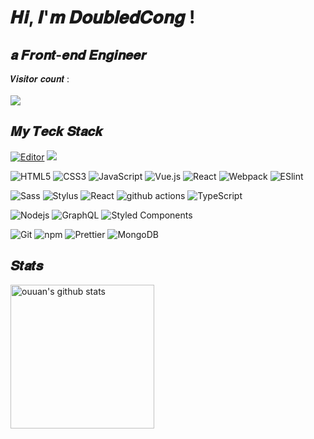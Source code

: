 <h1>𝑯𝒊, 𝑰'𝒎 𝑫𝒐𝒖𝒃𝒍𝒆𝒅𝑪𝒐𝒏𝒈 !</h1>
<h2>𝒂 𝑭𝒓𝒐𝒏𝒕-𝒆𝒏𝒅 𝑬𝒏𝒈𝒊𝒏𝒆𝒆𝒓  </h2>
𝑽𝒊𝒔𝒊𝒕𝒐𝒓 𝒄𝒐𝒖𝒏𝒕 :<br/><br/><img src="https://profile-counter.glitch.me/cccoding365/count.svg" />

## 𝑴𝒚 𝑻𝒆𝒄𝒌 𝑺𝒕𝒂𝒄𝒌

[![Editor](https://img.shields.io/badge/Editor-VSCode-blue?style=flat-square&logo=visual-studio-code&logoColor=white)](https://code.visualstudio.com/)
[![](https://img.shields.io/website?color=0ab9e6&style=flat-square&up_message=hecongcong.com&url=https%3a%2f%2fhecongcong.com)](https://hecongcong.com)

![HTML5](https://img.shields.io/badge/-HTML5-%23E44D27?style=flat-square&logo=html5&logoColor=ffffff)
![CSS3](https://img.shields.io/badge/-CSS3-%231572B6?style=flat-square&logo=css3)
![JavaScript](https://img.shields.io/badge/-JavaScript-%23F7DF1C?style=flat-square&logo=javascript&logoColor=000000&labelColor=%23F7DF1C&color=%23FFCE5A)
![Vue.js](https://img.shields.io/badge/-Vue.js-%232c3e50?style=flat-square&logo=Vue.js)
![React](https://img.shields.io/badge/-React-%23282C34?style=flat-square&logo=react)
![Webpack](https://img.shields.io/badge/-Webpack-%232C3A42?style=flat-square&logo=webpack)
![ESlint](https://img.shields.io/badge/-ESLint-%234B32C3?style=flat-square&logo=eslint)


![Sass](https://img.shields.io/badge/-Sass-%23CC6699?style=flat-square&logo=sass&logoColor=ffffff)
![Stylus](https://img.shields.io/badge/-Stylus-%23333333?style=flat-square&logo=stylus)
<img alt="React" src="https://img.shields.io/badge/-React-45b8d8?style=flat-square&logo=react&logoColor=white" />
<img alt="github actions" src="https://img.shields.io/badge/-Github_Actions-2088FF?style=flat-square&logo=github-actions&logoColor=white" />
<img alt="TypeScript" src="https://img.shields.io/badge/-TypeScript-007ACC?style=flat-square&logo=typescript&logoColor=white" />

![Nodejs](https://img.shields.io/badge/-Nodejs-43853d?style=flat-square&logo=Node.js&logoColor=white)
<img alt="GraphQL" src="https://img.shields.io/badge/-GraphQL-E10098?style=flat-square&logo=graphql&logoColor=white" />
<img alt="Styled Components" src="https://img.shields.io/badge/-Styled_Components-db7092?style=flat-square&logo=styled-components&logoColor=white" />

![Git](https://img.shields.io/badge/-Git-%23F05032?style=flat-square&logo=git&logoColor=%23ffffff)
<img alt="npm" src="https://img.shields.io/badge/-NPM-CB3837?style=flat-square&logo=npm&logoColor=white" />
<img alt="Prettier" src="https://img.shields.io/badge/-Prettier-F7B93E?style=flat-square&logo=prettier&logoColor=white" />
<img alt="MongoDB" src="https://img.shields.io/badge/-MongoDB-13aa52?style=flat-square&logo=mongodb&logoColor=white" />


## 𝑺𝒕𝒂𝒕𝒔

<p align="left">

<img alt="ouuan's github stats" height='230' src="https://github-readme-stats.vercel.app/api/top-langs/?username=cccoding365">
</p>



